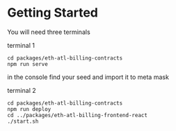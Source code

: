 # Getting Started

You will need three terminals

terminal 1

```
cd packages/eth-atl-billing-contracts
npm run serve
```

in the console find your seed and import it to meta mask

terminal 2

```
cd packages/eth-atl-billing-contracts
npm run deploy
cd ../packages/eth-atl-billing-frontend-react
./start.sh
```